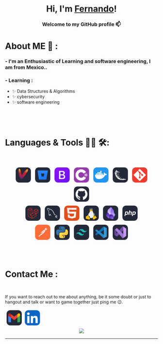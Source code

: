 <!--
**fsancheZAr/fsancheZAr** is a ✨ _special_ ✨ repository because its `README.md` (this file) appears on your GitHub profile.

Here are some ideas to get you started:

- 🔭 I’m currently working on ...
- 🌱 I’m currently learning ...
- 👯 I’m looking to collaborate on ...
- 🤔 I’m looking for help with ...
- 💬 Ask me about ...
- 📫 How to reach me: ...
- 😄 Pronouns: ...
- ⚡ Fun fact: ...
-->
</br>
</br>
</br>

<h1 align="center">Hi, I'm <a href="">Fernando</a>!</h1>

<h3 align="center">Welcome to my GitHub profile 📫</h3>

# About ME 💬 :

### - I'm an Enthusiastic of Learning and software engineering, I am from Mexico..


### - Learning :
- ✨ Data Structures & Algorithms
- ✨ cybersecurity
- ✨ software engineering

</br>
</br>
</br>



# Languages & Tools 👨‍💻 🛠:
</br>

<p align="center">

<!-- Row 1 -->
<img src="resource/Apache.svg" alt="Apache" width="50" hight="30" style="margin: 5px">
<!-- Row 2 -->
<img src="resource/BitBucket-Dark.svg" alt="Bitbucket" width="50" hight="30" style="margin: 5px">
<img src="resource/Bootstrap.svg" alt="Bootstrap" width="50" hight="30" style="margin: 5px">
<!-- Row 3 -->
<img src="resource/CS.svg" alt="C#" width="50" height="50" style="margin: 5px">
<img src="resource/Docker.svg" alt="Docker" width="50" height="50" style="margin: 5px">
<img src="resource/Flask-Dark.svg" alt="Flask" width="50" height="50" style="margin: 5px">
<!-- Row 4 -->
<img src="resource/Git.svg" alt="Git" width="50" height="50" style="margin: 5px">
<img src="resource/Github-Dark.svg" alt="Github" width="50" height="50" style="margin: 5px">
</br>
<img src="resource/Laravel-Dark.svg" alt="Laravel" width="50" height="50" style="margin: 5px">
<img src="resource/MySQL-Dark.svg" alt="MySQL" width="50" height="50" style="margin: 5px">
<!-- Row 5 -->
<img src="resource/HTML.svg" alt="HTML" width="50" height="50" style="margin: 5px">
<img src="resource/Linux-Dark.svg" alt="Linux" width="50" height="50" style="margin: 5px">
<img src="resource/Obsidian-Dark.svg" alt="Obsidian" width="50" height="50" style="margin: 5px">
<img src="resource/PHP-Dark.svg" alt="PHP" width="50" height="50" style="margin: 5px">
</br>
<img src="resource/Postman.svg" alt="Postman" width="50" height="50" style="margin: 5px">
<!-- Row 6 -->
<img src="resource/Python-Dark.svg" alt="Python" width="50" height="50" style="margin: 5px">
<img src="resource/TailwindCSS-Dark.svg" alt="TailwindCSS" width="50" height="50" style="margin: 5px">
<img src="resource/VSCode-Dark.svg" alt="VSCode" width="50" height="50" style="margin: 5px">
<img src="resource/VisualStudio-Dark.svg" alt="VisualStudio" width="50" height="50" style="margin: 5px">

</p>
</br>
</br>



# Contact Me :

<p>
</br>


If you want to reach out to me about anything, be it some doubt or just to hangout and talk or want to game together just ping me 😉.

<a href="mailto:ferrefttrr@gmail.com">
   <img src="resource/Gmail-Dark.svg" alt="Gmail" align="left" width="50" hight="30" style="margin: 5px;" />
</a>
  <img src="resource/LinkedIn.svg" alt="Linkedin" align="left" width="50" hight="100" style="margin: 5px;" />
</br>
</br>
</br>
</a>

<p align="center" >  
  <a href="https://github.com/fsancheZAr/github-readme-stats"> 
<img  src="https://github-readme-stats.vercel.app/api?username=fsancheZAr&&show_icons=true&theme=radical"/>
  </a>
  </p>

*************
